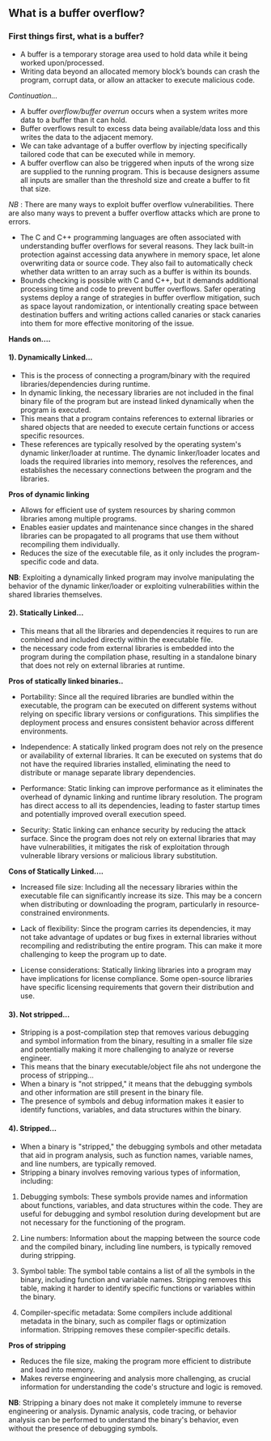 ## What is a buffer overflow?

### First things first, what is a buffer?
- A buffer is a temporary storage area used to hold data while it being worked upon/processed.
- Writing data beyond an allocated memory block’s bounds can crash the program, corrupt data, or allow an attacker to execute malicious code.

_Continuation..._
- A buffer *overflow/buffer overrun* occurs when a system writes more data to a buffer than it can hold.
- Buffer overflows result to excess data being available/data loss and this writes the data to the adjacent memory.
- We can take advantage of a buffer overflow by injecting specifically tailored  code that can be executed while in memory.
- A buffer overflow can also be triggered when inputs of the wrong size are supplied to the running program. This is because designers assume all inputs are smaller than the threshold size and create a buffer to fit that size.

*NB* : There are many ways to exploit buffer overflow vulnerabilities. There are also many ways to prevent a buffer overflow attacks which are prone to errors.

- The C and C++ programming languages are often associated with understanding buffer overflows for several reasons. They lack built-in protection against accessing data anywhere in memory space, let alone overwriting data or source code. They also fail to automatically check whether data written to an array such as a buffer is within its bounds.
- Bounds checking is possible with C and C++, but it demands additional processing time and code to prevent buffer overflows. Safer operating systems deploy a range of strategies in buffer overflow mitigation, such as space layout randomization, or intentionally creating space between destination buffers and writing actions called canaries or stack canaries into them for more effective monitoring of the issue.


__Hands on....__

#### 1). Dynamically Linked...

- This is the process of connecting a program/binary with the required libraries/dependencies during runtime.
- In dynamic linking, the necessary libraries are not included in the final binary file of the program but are instead linked dynamically when the program is executed.
- This means that a program contains references to external libraries or shared objects that are needed to execute certain functions or access specific resources.
- These references are typically resolved by the operating system's dynamic linker/loader at runtime. The dynamic linker/loader locates and loads the required libraries into memory, resolves the references, and establishes the necessary connections between the program and the libraries.

**Pros of dynamic linking**

- Allows for efficient use of system resources by sharing common libraries among multiple programs. 
- Enables easier updates and maintenance since changes in the shared libraries can be propagated to all programs that use them without recompiling them individually.
- Reduces the size of the executable file, as it only includes the program-specific code and data.

__NB__: Exploiting a dynamically linked program may involve manipulating the behavior of the dynamic linker/loader or exploiting vulnerabilities within the shared libraries themselves.

#### 2). Statically Linked...

- This means that all the libraries and dependencies it requires to run are combined and included directly within the executable file.
- the necessary code from external libraries is embedded into the program during the compilation phase, resulting in a standalone binary that does not rely on external libraries at runtime. 

__Pros of statically linked binaries..__

- Portability: Since all the required libraries are bundled within the executable, the program can be executed on different systems without relying on specific library versions or configurations. This simplifies the deployment process and ensures consistent behavior across different environments.

- Independence: A statically linked program does not rely on the presence or availability of external libraries. It can be executed on systems that do not have the required libraries installed, eliminating the need to distribute or manage separate library dependencies.

- Performance: Static linking can improve performance as it eliminates the overhead of dynamic linking and runtime library resolution. The program has direct access to all its dependencies, leading to faster startup times and potentially improved overall execution speed.

- Security: Static linking can enhance security by reducing the attack surface. Since the program does not rely on external libraries that may have vulnerabilities, it mitigates the risk of exploitation through vulnerable library versions or malicious library substitution.

__Cons of Statically Linked....__

- Increased file size: Including all the necessary libraries within the executable file can significantly increase its size. This may be a concern when distributing or downloading the program, particularly in resource-constrained environments.

- Lack of flexibility: Since the program carries its dependencies, it may not take advantage of updates or bug fixes in external libraries without recompiling and redistributing the entire program. This can make it more challenging to keep the program up to date.
  
- License considerations: Statically linking libraries into a program may have implications for license compliance. Some open-source libraries have specific licensing requirements that govern their distribution and use.

#### 3). Not stripped...

- Stripping is a post-compilation step that removes various debugging and symbol information from the binary, resulting in a smaller file size and potentially making it more challenging to analyze or reverse engineer.
- This means that the binary executable/object file ahs not undergone the process of stripping...
- When a binary is "not stripped," it means that the debugging symbols and other information are still present in the binary file.
- The presence of symbols and debug information makes it easier to identify functions, variables, and data structures within the binary.

#### 4). Stripped...

- When a binary is "stripped," the debugging symbols and other metadata that aid in program analysis, such as function names, variable names, and line numbers, are typically removed.
- Stripping a binary involves removing various types of information, including:

1. Debugging symbols: These symbols provide names and information about functions, variables, and data structures within the code. They are useful for debugging and symbol resolution during development but are not necessary for the functioning of the program.
    
2. Line numbers: Information about the mapping between the source code and the compiled binary, including line numbers, is typically removed during stripping.
    
3. Symbol table: The symbol table contains a list of all the symbols in the binary, including function and variable names. Stripping removes this table, making it harder to identify specific functions or variables within the binary.
    
4. Compiler-specific metadata: Some compilers include additional metadata in the binary, such as compiler flags or optimization information. Stripping removes these compiler-specific details.

__Pros of stripping__

- Reduces the file size, making the program more efficient to distribute and load into memory.
- Makes reverse engineering and analysis more challenging, as crucial information for understanding the code's structure and logic is removed.

__NB__: Stripping a binary does not make it completely immune to reverse engineering or analysis. Dynamic analysis, code tracing, or behavior analysis can be performed to understand the binary's behavior, even without the presence of debugging symbols.
